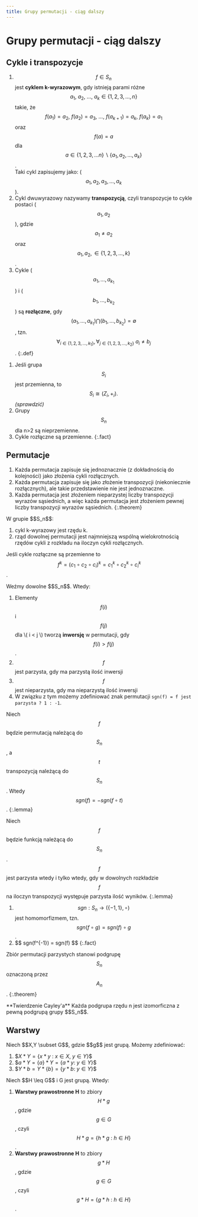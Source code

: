 ```yaml
---
title: Grupy permutacji - ciąg dalszy
---
```


# Grupy permutacji - ciąg dalszy

## Cykle i transpozycje

<!-- Definicja -->
1. $$ f \in S_{n} $$ jest **cyklem k-wyrazowym**, gdy istnieją parami różne $$ a_1,\ a_2,\ ...,\ a_k \in \{1,2,3,...,n\} $$ takie, że $$ f(a_{1}) = a_{2},\ f(a_{2})=a_{3},\ ...,\ f(a_{k+1})=a_{k},\ f(a_{k})=a_{1} $$ oraz $$ f(a)=a $$ dla $$ a \in \{1,2,3,...n\} \backslash \{a_{1},a_{2},...,a_{k} \} $$.  
Taki cykl zapisujemy jako: ($$a_1,a_2,a_3,...,a_k$$).
2. Cykl dwuwyrazowy nazywamy **transpozycją**, czyli transpozycje to cykle postaci ($$a_1,a_2$$), gdzie $$a_1 \neq a_2$$ oraz $$a_1, a_2, \in \{1,2,3,...,k\}$$.
3. Cykle ($$ a_1,...,a_{k_{1}} $$) i ($$ b_1,...,b_{k_{2}} $$) są **rozłączne**, gdy $$ (a_1,...,a_{k_{1}} ) \bigcap ( b_1,...,b_{k_{2}} )=\emptyset$$, tzn. $$\forall_{i \in \{ 1,2,3,...,k_1 \} }, \forall_{j \in \{ 1,2,3,...,k_2\}}\ a_i \neq b_j $$.
{:.def}

<!-- Fakt -->
1. Jeśli grupa $$S_i$$ jest przemienna, to $$ S_i \cong (Z_i,+_i). $$  *(sprawdzić)*
2. Grupy $$S_n$$ dla n>2 są nieprzemienne.
3. Cykle rozłączne są przemienne.
{:.fact}

## Permutacje

<!-- Twierdzenie -->
1. Każda permutacja zapisuje się jednoznacznie (z dokładnością do kolejności) jako złożenia cykli rozłącznych.
2. Każda permutacja zapisuje się jako złożenie transpozycji (niekoniecznie rozłącznych), ale takie przedstawienie nie jest jednoznaczne.
3. Każda permutacja jest złożeniem nieparzystej liczby transpozycji wyrazów sąsiednich, a więc każda permutacja jest złożeniem pewnej liczby transpozycji wyrazów sąsiednich.
{:.theorem}

<!-- Fakt -->
<div class="fact" markdown="1">
W grupie $$S_n$$:

1. cykl k-wyrazowy jest rzędu k.
2. rząd dowolnej permutacji jest najmniejszą wspólną wielokrotnością rzędów cykli z rozkładu na iloczyn cykli rozłącznych.

Jeśli cykle rozłączne są przemienne to $$ f^{k} = ( c_1 \circ c_2 \circ c_i )^{k} = c_{1}^{k} \circ c_{2}^{k} \circ c_{i}^{k} $$.
</div>

<!-- Definicja -->
<div class="def" markdown="1">	
Weźmy dowolne $$S_n$$. Wtedy:

1. Elementy $$ f(i) $$ i $$ f(j) $$ dla \\( i < j \\) tworzą **inwersję** w permutacji, gdy $$ f(i) > f(j) $$.
2. $$f$$ jest parzysta, gdy ma parzystą ilość inwersji
3. $$f$$ jest nieparzysta, gdy ma nieparzystą ilość inwersji
4. W związku z tym możemy zdefiniować znak permutacji `sgn(f) = f jest parzysta ? 1 : -1`.

</div>

<!-- Lemat -->
Niech $$f$$ będzie permutacją należącą do $$S_n$$, a $$t$$ transpozycją należącą do $$S_n$$. Wtedy $$ sgn(f) = -sgn(f \circ t) $$.
{:.lemma}

<!-- Lemat -->
Niech $$f$$ będzie funkcją należącą do $$S_n$$. $$f$$ jest parzysta wtedy i tylko wtedy, gdy w dowolnych rozkładzie $$f$$ na iloczyn transpozycji występuje parzysta ilość wyników.
{:.lemma}

<!-- Fakt -->
1. $$ sgn: S_n \rightarrow ( \{ -1, 1 \}, \circ ) $$ jest homomorfizmem, tzn. $$ sgn(f \circ g) = sgn(f) \circ g $$.
2. \$$ sgn(f^{-1}) = sgn(f) $$
{:.fact}

<!-- Twierdzenie -->
Zbiór permutacji parzystych stanowi podgrupę $$S_n$$ oznaczoną przez $$A_n$$.
{:.theorem}

<!-- Twierdzenie Cayley'a -->
<div class="theorem" markdown="1">
**Twierdzenie Cayley'a**  
Każda podgrupa rzędu n jest izomorficzna z pewną podgrupą grupy $$S_n$$.
</div>

## Warstwy

<!-- Definicja -->
<div class="def" markdown="1">
Niech $$X,Y \subset G$$, gdzie $$g$$ jest grupą. Możemy zdefiniować:

1. \$$X*Y = \{ x*y\ :\ x \in X,\ y \in Y  \}$$
2. \$$a*Y=\{a\}*Y=\{ a*y:\ y \in Y \}$$
3. \$$Y*b=Y*\{b\}=\{ y*b:\ y \in Y \}$$

</div>

<!-- Definicja -->
<div class="def" markdown="1">
Niech $$H \leq G$$ i G jest grupą. Wtedy:

1. **Warstwy prawostronne H** to zbiory $$ H*g $$, gdzie $$ g \in G $$, czyli $$ H * g = \{ h*g\ :\ h \in H \} $$.
2. **Warstwy prawostronne H** to zbiory $$ g*H $$, gdzie $$ g \in G $$, czyli $$ g * H = \{ g*h\ :\ h \in H \} $$.

</div>